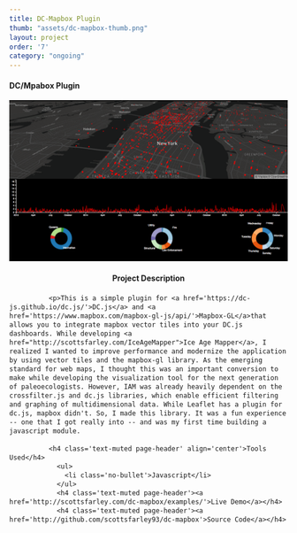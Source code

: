 ```yaml
---
title: DC-Mapbox Plugin
thumb: "assets/dc-mapbox-thumb.png"
layout: project
order: '7'
category: "ongoing"
---
```

<div class="container">
    <div class="modal-content">
        <div class="modal-header">
            <h4 class="modal-title">DC/Mpabox Plugin</h4>
        </div>
        <div class="modal-body">
          <div class='row'>
            <div class ='col-sm-6'>
            <img src="../assets/dc-mapbox-thumb.png"/>
            </div>
            <div class='col-sm-6'>
              <h4 class='text-muted page-header' align="center">Project Description</h4>

              <p>This is a simple plugin for <a href='https://dc-js.github.io/dc.js/'>DC.js</a> and <a href='https://www.mapbox.com/mapbox-gl-js/api/'>Mapbox-GL</a>that allows you to integrate mapbox vector tiles into your DC.js dashboards. While developing <a href="http://scottsfarley.com/IceAgeMapper">Ice Age Mapper</a>, I realized I wanted to improve performance and modernize the application by using vector tiles and the mapbox-gl library. As the emerging standard for web maps, I thought this was an important conversion to make while developing the visualization tool for the next generation of paleoecologists. However, IAM was already heavily dependent on the crossfilter.js and dc.js libraries, which enable efficient filtering and graphing of multidimensional data. While Leaflet has a plugin for dc.js, mapbox didn't. So, I made this library. It was a fun experience -- one that I got really into -- and was my first time building a javascript module.

              <h4 class='text-muted page-header' align='center'>Tools Used</h4>
                <ul>
                  <li class='no-bullet'>Javascript</li>
                </ul>
                <h4 class='text-muted page-header'><a href='http://scottsfarley.com/dc-mapbox/examples/'>Live Demo</a></h4>
                <h4 class='text-muted page-header'><a href='http://github.com/scottsfarley93/dc-mapbox'>Source Code</a></h4>
